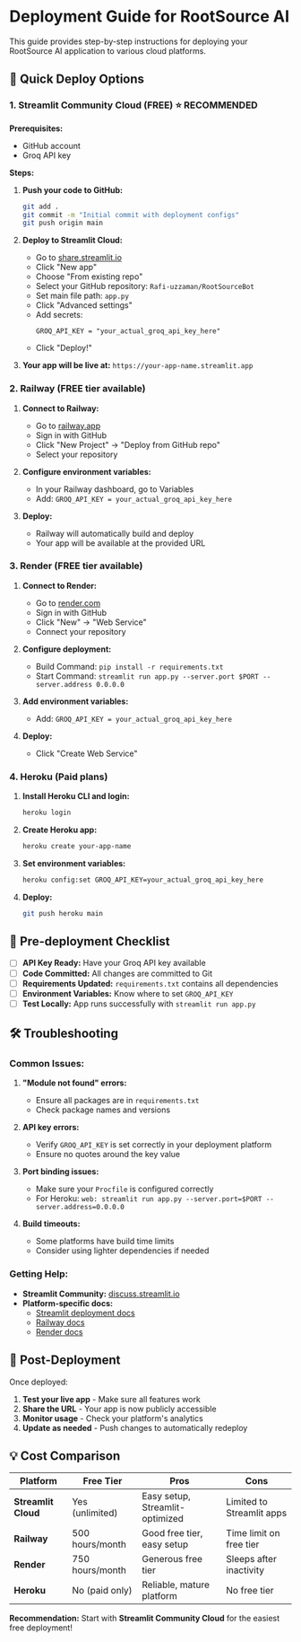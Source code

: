 # Deployment Guide for RootSource AI

This guide provides step-by-step instructions for deploying your RootSource AI application to various cloud platforms.

## 🚀 Quick Deploy Options

### 1. Streamlit Community Cloud (FREE) ⭐ **RECOMMENDED**

**Prerequisites:**
- GitHub account
- Groq API key

**Steps:**

1. **Push your code to GitHub:**
   ```bash
   git add .
   git commit -m "Initial commit with deployment configs"
   git push origin main
   ```

2. **Deploy to Streamlit Cloud:**
   - Go to [share.streamlit.io](https://share.streamlit.io)
   - Click "New app"
   - Choose "From existing repo"
   - Select your GitHub repository: `Rafi-uzzaman/RootSourceBot`
   - Set main file path: `app.py`
   - Click "Advanced settings"
   - Add secrets:
     ```
     GROQ_API_KEY = "your_actual_groq_api_key_here"
     ```
   - Click "Deploy!"

3. **Your app will be live at:** `https://your-app-name.streamlit.app`

### 2. Railway (FREE tier available)

1. **Connect to Railway:**
   - Go to [railway.app](https://railway.app)
   - Sign in with GitHub
   - Click "New Project" → "Deploy from GitHub repo"
   - Select your repository

2. **Configure environment variables:**
   - In your Railway dashboard, go to Variables
   - Add: `GROQ_API_KEY = your_actual_groq_api_key_here`

3. **Deploy:**
   - Railway will automatically build and deploy
   - Your app will be available at the provided URL

### 3. Render (FREE tier available)

1. **Connect to Render:**
   - Go to [render.com](https://render.com)
   - Sign in with GitHub
   - Click "New" → "Web Service"
   - Connect your repository

2. **Configure deployment:**
   - Build Command: `pip install -r requirements.txt`
   - Start Command: `streamlit run app.py --server.port $PORT --server.address 0.0.0.0`

3. **Add environment variables:**
   - Add: `GROQ_API_KEY = your_actual_groq_api_key_here`

4. **Deploy:**
   - Click "Create Web Service"

### 4. Heroku (Paid plans)

1. **Install Heroku CLI and login:**
   ```bash
   heroku login
   ```

2. **Create Heroku app:**
   ```bash
   heroku create your-app-name
   ```

3. **Set environment variables:**
   ```bash
   heroku config:set GROQ_API_KEY=your_actual_groq_api_key_here
   ```

4. **Deploy:**
   ```bash
   git push heroku main
   ```

## 🔧 Pre-deployment Checklist

- [ ] **API Key Ready:** Have your Groq API key available
- [ ] **Code Committed:** All changes are committed to Git
- [ ] **Requirements Updated:** `requirements.txt` contains all dependencies
- [ ] **Environment Variables:** Know where to set `GROQ_API_KEY`
- [ ] **Test Locally:** App runs successfully with `streamlit run app.py`

## 🛠️ Troubleshooting

### Common Issues:

1. **"Module not found" errors:**
   - Ensure all packages are in `requirements.txt`
   - Check package names and versions

2. **API key errors:**
   - Verify `GROQ_API_KEY` is set correctly in your deployment platform
   - Ensure no quotes around the key value

3. **Port binding issues:**
   - Make sure your `Procfile` is configured correctly
   - For Heroku: `web: streamlit run app.py --server.port=$PORT --server.address=0.0.0.0`

4. **Build timeouts:**
   - Some platforms have build time limits
   - Consider using lighter dependencies if needed

### Getting Help:

- **Streamlit Community:** [discuss.streamlit.io](https://discuss.streamlit.io)
- **Platform-specific docs:**
  - [Streamlit deployment docs](https://docs.streamlit.io/streamlit-community-cloud)
  - [Railway docs](https://docs.railway.app)
  - [Render docs](https://render.com/docs)

## 🌟 Post-Deployment

Once deployed:

1. **Test your live app** - Make sure all features work
2. **Share the URL** - Your app is now publicly accessible
3. **Monitor usage** - Check your platform's analytics
4. **Update as needed** - Push changes to automatically redeploy

## 💡 Cost Comparison

| Platform | Free Tier | Pros | Cons |
|----------|-----------|------|------|
| **Streamlit Cloud** | Yes (unlimited) | Easy setup, Streamlit-optimized | Limited to Streamlit apps |
| **Railway** | 500 hours/month | Good free tier, easy setup | Time limit on free tier |
| **Render** | 750 hours/month | Generous free tier | Sleeps after inactivity |
| **Heroku** | No (paid only) | Reliable, mature platform | No free tier |

**Recommendation:** Start with **Streamlit Community Cloud** for the easiest free deployment!